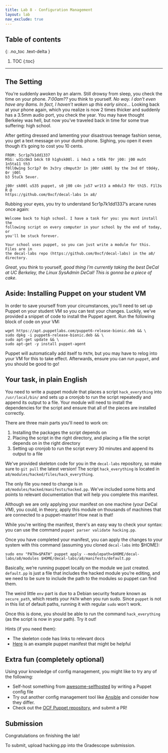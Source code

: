 ```yaml
---
title: Lab 8 - Configuration Management
layout: lab
nav_exclude: true
---
```


## Table of contents
{: .no_toc .text-delta }

1. TOC
{:toc}

---

## The Setting

You’re suddenly awoken by an alarm. Still drowsy from sleep, you check the time 
on your phone. _7:00am??_ you think to yourself. _No way. I don’t even have any 
8ams. In fact, I haven’t woken up this early since…_ Looking back at your phone 
again, which you realize is now 2 times thicker and suddenly has a 3.5mm audio 
port, you check the year. You may have thought Berkeley was hell, but now you’ve 
traveled back in time for some true suffering: high school.

After getting dressed and lamenting your disastrous teenage fashion sense, you 
get a text message on your dumb phone. Sighing, you open it even though it’s 
going to cost you 10 cents.

```
FROM: 5cr1p7k1dd1337
MSG: w31c0m3 b4ck t0 h1ghsk00l. i h4v3 a t45k f0r j00: j00 mu5t 1n5ta11 th3
f0ll0w1ng 5cr1p7 0n 3v3ry c0mput3r 1n j00r sk00l by the 3nd 0f t0d4y, 0r j00l
b3 5tuCk 5ever.

j00r sk00l u535 puppet, s0 j00 c4n ju57 wr1t3 a m0dul3 f0r th15. F1l3s R @
https://github.com/0xcf/decal-labs 1n a8/
```

Rubbing your eyes, you try to understand 5cr1p7k1dd1337’s arcane runes once again:

```
Welcome back to high school. I have a task for you: you must install the
following script on every computer in your school by the end of today, or
you'll be stuck forever.

Your school uses puppet, so you can just write a module for this. Files are in
the decal-labs repo (https://github.com/0xcf/decal-labs) in the a8/ directory.
```

_Great_, you think to yourself, _good thing I’m currently taking the best DeCal at 
UC Berkeley, the Linux SysAdmin DeCal! This is gonna be a piece of cake_.

## Aside: Installing Puppet on your student VM

In order to save yourself from your circumstances, you'll need to set up Puppet on
your student VM so you can test your changes. Luckily, we've provided a snippet
of code to install the Puppet agent. Run the following block of code on your VM:

```
wget https://apt.puppetlabs.com/puppet6-release-bionic.deb && \
sudo dpkg -i puppet6-release-bionic.deb && \
sudo apt-get update && \
sudo apt-get -y install puppet-agent
```

Puppet will automatically add itself to `PATH`, but you may have to relog into
your VM for this to take effect. Afterwards, ensure you can run `puppet`, 
and you should be good to go!

## Your task, in plain English

You need to write a puppet module that places a script `hack_everything` into 
`/usr/local/bin/` and sets up a cronjob to run the script repeatedly and append 
its output to a file. Your module will need to install the dependencies for the 
script and ensure that all of the pieces are installed correctly.

There are three main parts you'll need to work on:

1. Installing the packages the script depends on
1. Placing the script in the right directory, and placing a file the script depends on in the right directory
1. Setting up cronjob to run the script every 30 minutes and append its output to a file

We've provided skeleton code for you in the `decal-labs` repository, so make sure
to `git pull` the latest version! The script `hack_everything` is located in 
`a8/modules/hacked/files/hack_everything`. 

The only file you need to change is in `a8/modules/hacked/manifests/hacked.pp`.
We've included some hints and points to relevant documentation that will help you
complete this manifest.

Although we are only applying your manifest on one machine (your DeCal VM), you could,
in theory, apply this module on thousands of machines that are connected to a puppet-master!
How neat is that!

While you're writing the manifest, there's an easy way to check your syntax: you can 
use the command `puppet parser validate hacking.pp`.

Once you have completed your manifest, you can apply the changes to your system
with this command (assuming you cloned `decal-labs` into $HOME):

```
sudo env "PATH=$PATH" puppet apply --modulepath=$HOME/decal-labs/a8/modules $HOME/decal-labs/a8/manifests/default.pp
```

Basically, we’re running puppet locally on the module we just created. 
`default.pp` is just a file that includes the hacked module you’re editing, 
and we need to be sure to include the path to the modules so puppet can find them.

The weird little `env` part is due to a Debian security feature known as `secure_path`,
which resets your `PATH` when you run sudo. Since `puppet` is not in this list of 
default paths, running it with regular `sudo` won't work.

Once this is done, you should be able to run the command `hack_everything` 
(as the script is now in your path). Try it out!

Hints (if you need them):

- The skeleton code has links to relevant docs
- [Here](https://github.com/ocf/puppet/blob/4e37cbedd228d89bc2f32234dbb4fc54114faa9d/modules/ocf_desktop/manifests/suspend.pp) is an example puppet manifest that might be helpful

## Extra fun (completely optional)

Using your knowledge of config management, you might like to try any of the following:

- Self-host something from [awesome-selfhosted](https://github.com/awesome-selfhosted/awesome-selfhosted) by writing a Puppet config file
- Try out another config management tool like [Ansible](https://www.ansible.com/) and consider how they differ.
- Check out the [OCF Puppet repository](ocf.io/gh/p), and submit a PR!

## Submission

Congratulations on finishing the lab!

To submit, upload hacking.pp into the Gradescope submission.

